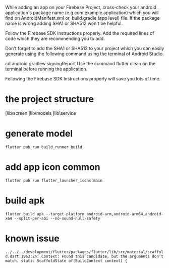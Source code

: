 

While adding an app on your Firebase Project, cross-check your android application's package name (e.g com.example.application) which you will find on AndroidManifest.xml or, build.gradle (app level) file. If the package name is wrong adding SHA1 or SHA512 won't be helpful.

Follow the Firebase SDK Instructions properly. Add the required lines of code which they are recommending you to add.

Don't forget to add the SHA1 or SHA512 to your project which you can easily generate using the following command using the terminal of Android Studio.

cd android 
gradlew signingReport
Use the command flutter clean on the terminal before running the application.

Following the Firebase SDK Instructions properly will save you lots of time.

# the project structure
[lib\screen
[lib\models
[lib\service

# generate model
`
 flutter pub run build_runner build
`

# add app icon  common
`
flutter pub run flutter_launcher_icons:main
`

# build apk
`
flutter build apk --target-platform android-arm,android-arm64,android-x64 --split-per-abi --no-sound-null-safety
`


# known issue
`
../../../development/flutter/packages/flutter/lib/src/material/scaffold.dart:1963:24: Context: Found this candidate, but the arguments don't match.
  static ScaffoldState of(BuildContext context) {
`

